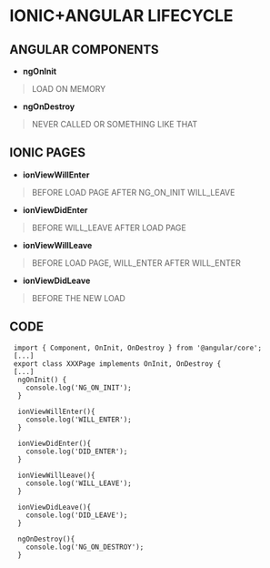 # IONIC+ANGULAR LIFECYCLE

## ANGULAR COMPONENTS

 * **ngOnInit**
 > LOAD ON MEMORY
 * **ngOnDestroy**
 > NEVER CALLED OR SOMETHING LIKE THAT

 ## IONIC PAGES

 * **ionViewWillEnter**
 > BEFORE LOAD PAGE 
 > AFTER NG_ON_INIT WILL_LEAVE 
 * **ionViewDidEnter**
 > BEFORE WILL_LEAVE
 > AFTER LOAD PAGE
 * **ionViewWillLeave**
 > BEFORE LOAD PAGE, WILL_ENTER
 > AFTER WILL_ENTER
 * **ionViewDidLeave**
 > BEFORE THE NEW LOAD

 ## CODE

``` 
 import { Component, OnInit, OnDestroy } from '@angular/core'; 
 [...]
 export class XXXPage implements OnInit, OnDestroy {
 [...]
  ngOnInit() {
    console.log('NG_ON_INIT');
  }

  ionViewWillEnter(){
    console.log('WILL_ENTER');
  }

  ionViewDidEnter(){
    console.log('DID_ENTER');
  }
  
  ionViewWillLeave(){
    console.log('WILL_LEAVE');
  }

  ionViewDidLeave(){
    console.log('DID_LEAVE');
  }

  ngOnDestroy(){
    console.log('NG_ON_DESTROY');
  }
 ``` 